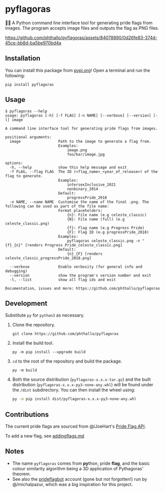 # pyflagoras
🏳️‍🌈 A Python command line interface tool for generating pride flags from images. The program accepts image files and outputs the flag as PNG files.


https://github.com/phthallo/pyflagoras/assets/84078890/0d26fe83-374d-45ce-bb8d-ba5be970bd4a



## Installation 
You can install this package from [pypi.org](https://pypi.org)! Open a terminal and run the following:
```
pip install pyflagoras
```

## Usage
```
$ pyflagoras --help
usage: pyflagoras [-h] [-f FLAG] [-n NAME] [--verbose] [--version] [-l] image

A command line interface tool for generating pride flags from images.

positional arguments:
  image                 Path to the image to generate a flag from.
                        Examples:
                            image.png
                            foo/bar/image.jpg

options:
  -h, --help            show this help message and exit
  -f FLAG, --flag FLAG  The ID (<flag_name>_<year_of_release>) of the flag to generate.
                        Examples:
                            intersexInclusive_2021
                            nonbinary_2014
                        Default:
                            progressPride_2018
  -n NAME, --name NAME  Customise the name of the final .png. The following can be used as part of the file name:
                        Format placeholders:
                            {n}: File name (e.g celeste_classic)
                            {N}: File name (full) (e.g celeste_classic.png)
                            {f}: Flag name (e.g Progress Pride)
                            {F}: Flag ID (e.g progressPride_2018)
                        Examples:
                            pyflagoras celeste_classic.png -n "{f}_{n}" [renders Progress Pride_celeste_classic.png]
                        Default:
                            {n}_{F} [renders celeste_classic_progressPride_2018.png]

  --verbose             Enable verbosity (for general info and debugging)
  --version             show the program's version number and exit
  -l, --list            show all flag ids and exit

Documentation, issues and more: https://github.com/phthallo/pyflagoras
```

## Development
Substitute `py` for `python3` as necessary.
1. Clone the repository.
    ```
    git clone https://github.com/phthallo/pyflagoras
    ```
2. Install the build tool.
    ```
    py -m pip install --upgrade build
    ```
3. `cd` to the root of the repository and build the package.
    ```
    py -m build
    ```
4. Both the source distribution (`pyflagoras-x.x.x-tar.gz`) and the built distribution (`pyflagoras-x.x.x-py3-none-any.whl`) will be found under the `/dist` subdirectory. You can then install the wheel using:
    ```bash
    py -m pip install dist/pyflagoras-x.x.x-py3-none-any.whl
    ```

## Contributions 
The current pride flags are sourced from @/JoeHart's [Pride Flag API](https://github.com/JoeHart/pride-flag-api). 

To add a new flag, see [addingflags.md](/addingflags.md)

## Notes
- The name `pyflagoras` comes from **py**thon, pride **flag**, and the basic colour similarity algorithm being a 3D application of Pythagoras' theorem. 
- See also the [prideflagbot](https://twitter.com/prideflagbot) account (gone but not forgotten!) run by @/michalpazur, which was a big inspiration for this project.

